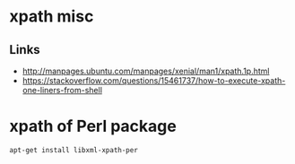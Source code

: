 # xpath misc

## Links
- http://manpages.ubuntu.com/manpages/xenial/man1/xpath.1p.html
- https://stackoverflow.com/questions/15461737/how-to-execute-xpath-one-liners-from-shell

# xpath of Perl package

```zsh
apt-get install libxml-xpath-per
```
